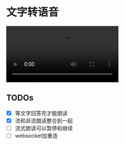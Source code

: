 # 文字转语音

<video src="https://github.com/user-attachments/assets/b0bf6dcd-75f0-4a4c-88db-21ec58132c00" type="video/mp4"><video>

## TODOs

- [x] 等文字回答完才能朗读
- [x] 流和非流朗读整合到一起
- [ ] 流式朗读可以暂停和继续
- [ ] websocket加重连
